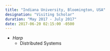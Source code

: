 ```yaml
---
title: "Indiana University, Bloomington, USA"
designation: "Visiting Scholar"
duration: "May 2017 - July 2017"
date: 2017-06-20 02:15:00 -0500
---
```


- *Harp*
	- Distributed Systems




